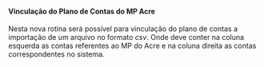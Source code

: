 #### **Vinculação do Plano de Contas do MP Acre**

Nesta nova rotina será possível para vinculação do plano de contas a importação de um arquivo no formato *csv*. Onde deve conter na coluna esquerda as contas referentes ao MP do Acre e na coluna direita as contas correspondentes no sistema.
